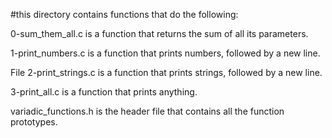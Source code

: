 #this directory contains functions that do the following:

0-sum_them_all.c is a function that returns the sum of all its parameters.

1-print_numbers.c is a function that prints numbers, followed by a new line.

File 2-print_strings.c is a function that prints strings, followed by a new line.

3-print_all.c is a function that prints anything.

variadic_functions.h is the header file that contains all the function prototypes.
